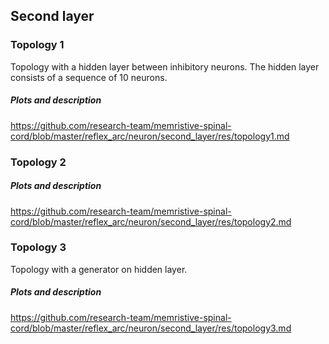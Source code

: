 ## Second layer

### Topology 1

Topology with a hidden layer between inhibitory neurons. The hidden layer consists of a sequence of 10 neurons.

##### Plots and description 

https://github.com/research-team/memristive-spinal-cord/blob/master/reflex_arc/neuron/second_layer/res/topology1.md

### Topology 2

##### Plots and description 

https://github.com/research-team/memristive-spinal-cord/blob/master/reflex_arc/neuron/second_layer/res/topology2.md

### Topology 3

Topology with a generator on hidden layer. 

##### Plots and description 

https://github.com/research-team/memristive-spinal-cord/blob/master/reflex_arc/neuron/second_layer/res/topology3.md

